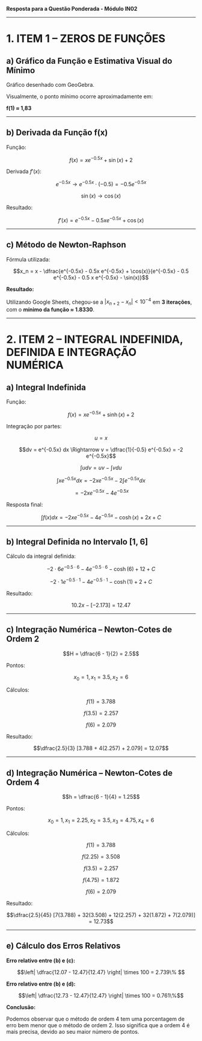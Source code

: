 **Resposta para a Questão Ponderada - Módulo IN02**

---

# 1. ITEM 1 – ZEROS DE FUNÇÕES

## a) Gráfico da Função e Estimativa Visual do Mínimo

Gráfico desenhado com GeoGebra.

Visualmente, o ponto mínimo ocorre aproximadamente em:

**f(1) ≈ 1,83**

---

## b) Derivada da Função f(x)

Função:

```math
f(x) = x e^{-0.5x} + \sin(x) + 2
```

Derivada $f'(x)$:

```math
e^{-0.5x} \rightarrow e^{-0.5x} \cdot (-0.5) = -0.5 e^{-0.5x}
```

```math
\sin(x) \rightarrow \cos(x)
```

Resultado:

```math
f'(x) = e^{-0.5x} - 0.5 x e^{-0.5x} + \cos(x)
```

---

## c) Método de Newton-Raphson

Fórmula utilizada:

```math
x_n = x - \dfrac{e^{-0.5x} - 0.5x e^{-0.5x} + \cos(x)}{e^{-0.5x} - 0.5 e^{-0.5x} - 0.5 x e^{-0.5x} - \sin(x)}
```

**Resultado:**

Utilizando Google Sheets, chegou-se a $|x_{n+2} - x_n| < 10^{-4}$ em **3 iterações**, com o **mínimo da função ≈ 1.8330**.

---

# 2. ITEM 2 – INTEGRAL INDEFINIDA, DEFINIDA E INTEGRAÇÃO NUMÉRICA

## a) Integral Indefinida

Função:

```math
f(x) = x e^{-0.5x} + \sinh(x) + 2
```

Integração por partes:

```math
u = x
```

```math
dv = e^{-0.5x} dx \Rightarrow v = \dfrac{1}{-0.5} e^{-0.5x} = -2 e^{-0.5x}
```

```math
\int u dv = u v - \int v du
```

```math
\int x e^{-0.5x} dx = -2x e^{-0.5x} - 2 \int e^{-0.5x} dx
```

```math
= -2x e^{-0.5x} - 4 e^{-0.5x}
```

Resposta final:

```math
\int f(x) dx = -2x e^{-0.5x} - 4 e^{-0.5x} - \cosh(x) + 2x + C
```

---

## b) Integral Definida no Intervalo \[1, 6]

Cálculo da integral definida:

```math
-2 \cdot 6 e^{-0.5 \cdot 6} - 4 e^{-0.5 \cdot 6} - \cosh(6) + 12 + C
```

```math
-2 \cdot 1 e^{-0.5 \cdot 1} - 4 e^{-0.5 \cdot 1} - \cosh(1) + 2 + C
```

Resultado:

```math
10.2x - [-2.173] = 12.47
```

---

## c) Integração Numérica – Newton-Cotes de Ordem 2

```math
H = \dfrac{6 - 1}{2} = 2.5
```

Pontos:

```math
x_0 = 1, x_1 = 3.5, x_2 = 6
```

Cálculos:

```math
f(1) = 3.788
```

```math
f(3.5) = 2.257
```

```math
f(6) = 2.079
```

Resultado:

```math
\dfrac{2.5}{3} [3.788 + 4(2.257) + 2.079] = 12.07
```

---

## d) Integração Numérica – Newton-Cotes de Ordem 4

```math
h = \dfrac{6 - 1}{4} = 1.25
```

Pontos:

```math
x_0 = 1, x_1 = 2.25, x_2 = 3.5, x_3 = 4.75, x_4 = 6
```

Cálculos:

```math
f(1) = 3.788
```

```math
f(2.25) = 3.508
```

```math
f(3.5) = 2.257
```

```math
f(4.75) = 1.872
```

```math
f(6) = 2.079
```

Resultado:

```math
\dfrac{2.5}{45} [7(3.788) + 32(3.508) + 12(2.257) + 32(1.872) + 7(2.079)] = 12.73
```

---

## e) Cálculo dos Erros Relativos

**Erro relativo entre (b) e (c):**

```math
\left| \dfrac{12.07 - 12.47}{12.47} \right| \times 100 = 2.739\% 
```

**Erro relativo entre (b) e (d):**

```math
\left| \dfrac{12.73 - 12.47}{12.47} \right| \times 100 = 0.761\%
```

**Conclusão:**

Podemos observar que o método de ordem 4 tem uma porcentagem de erro bem menor que o método de ordem 2. Isso significa que a ordem 4 é mais precisa, devido ao seu maior número de pontos.
